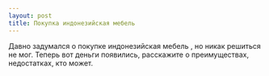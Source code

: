 ```yaml
---
layout: post 
title: Покупка индонезийская мебель 
--- 
```

Давно задумался о покупке индонезийская мебель , но никак решиться не мог. Теперь вот деньги появились, расскажите о преимуществах, недостатках, кто может.